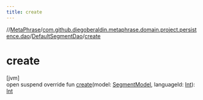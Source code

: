 ```yaml
---
title: create
---
```

//[MetaPhrase](../../../index.html)/[com.github.diegoberaldin.metaphrase.domain.project.persistence.dao](../index.html)/[DefaultSegmentDao](index.html)/[create](create.html)



# create



[jvm]\
open suspend override fun [create](create.html)(model: [SegmentModel](../../com.github.diegoberaldin.metaphrase.domain.project.data/-segment-model/index.html), languageId: [Int](https://kotlinlang.org/api/latest/jvm/stdlib/kotlin/-int/index.html)): [Int](https://kotlinlang.org/api/latest/jvm/stdlib/kotlin/-int/index.html)




